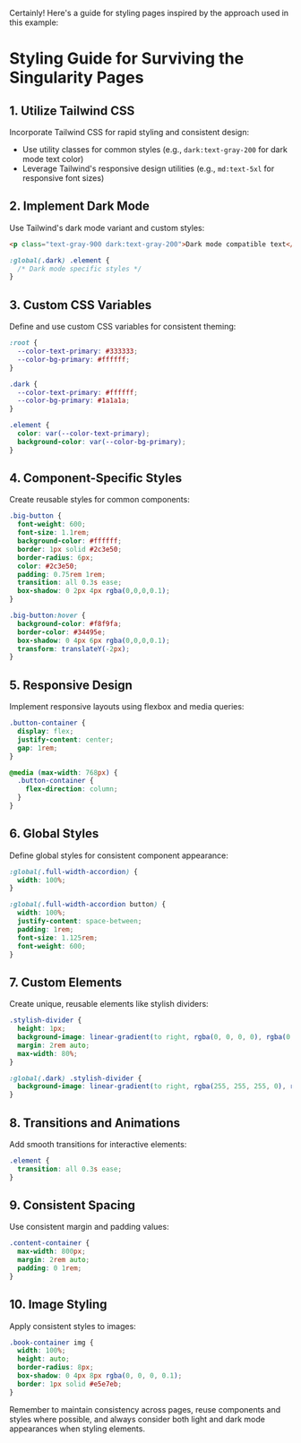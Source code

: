 Certainly! Here's a guide for styling pages inspired by the approach used in this example:

# Styling Guide for Surviving the Singularity Pages

## 1. Utilize Tailwind CSS

Incorporate Tailwind CSS for rapid styling and consistent design:

- Use utility classes for common styles (e.g., `dark:text-gray-200` for dark mode text color)
- Leverage Tailwind's responsive design utilities (e.g., `md:text-5xl` for responsive font sizes)

## 2. Implement Dark Mode

Use Tailwind's dark mode variant and custom styles:

```html
<p class="text-gray-900 dark:text-gray-200">Dark mode compatible text</p>
```

```css
:global(.dark) .element {
  /* Dark mode specific styles */
}
```

## 3. Custom CSS Variables

Define and use custom CSS variables for consistent theming:

```css
:root {
  --color-text-primary: #333333;
  --color-bg-primary: #ffffff;
}

.dark {
  --color-text-primary: #ffffff;
  --color-bg-primary: #1a1a1a;
}

.element {
  color: var(--color-text-primary);
  background-color: var(--color-bg-primary);
}
```

## 4. Component-Specific Styles

Create reusable styles for common components:

```css
.big-button {
  font-weight: 600;
  font-size: 1.1rem;
  background-color: #ffffff;
  border: 1px solid #2c3e50;
  border-radius: 6px;
  color: #2c3e50;
  padding: 0.75rem 1rem;
  transition: all 0.3s ease;
  box-shadow: 0 2px 4px rgba(0,0,0,0.1);
}

.big-button:hover {
  background-color: #f8f9fa;
  border-color: #34495e;
  box-shadow: 0 4px 6px rgba(0,0,0,0.1);
  transform: translateY(-2px);
}
```

## 5. Responsive Design

Implement responsive layouts using flexbox and media queries:

```css
.button-container {
  display: flex;
  justify-content: center;
  gap: 1rem;
}

@media (max-width: 768px) {
  .button-container {
    flex-direction: column;
  }
}
```

## 6. Global Styles

Define global styles for consistent component appearance:

```css
:global(.full-width-accordion) {
  width: 100%;
}

:global(.full-width-accordion button) {
  width: 100%;
  justify-content: space-between;
  padding: 1rem;
  font-size: 1.125rem;
  font-weight: 600;
}
```

## 7. Custom Elements

Create unique, reusable elements like stylish dividers:

```css
.stylish-divider {
  height: 1px;
  background-image: linear-gradient(to right, rgba(0, 0, 0, 0), rgba(0, 0, 0, 0.75), rgba(0, 0, 0, 0));
  margin: 2rem auto;
  max-width: 80%;
}

:global(.dark) .stylish-divider {
  background-image: linear-gradient(to right, rgba(255, 255, 255, 0), rgba(255, 255, 255, 0.75), rgba(255, 255, 255, 0));
}
```

## 8. Transitions and Animations

Add smooth transitions for interactive elements:

```css
.element {
  transition: all 0.3s ease;
}
```

## 9. Consistent Spacing

Use consistent margin and padding values:

```css
.content-container {
  max-width: 800px;
  margin: 2rem auto;
  padding: 0 1rem;
}
```

## 10. Image Styling

Apply consistent styles to images:

```css
.book-container img {
  width: 100%;
  height: auto;
  border-radius: 8px;
  box-shadow: 0 4px 8px rgba(0, 0, 0, 0.1);
  border: 1px solid #e5e7eb;
}
```

Remember to maintain consistency across pages, reuse components and styles where possible, and always consider both light and dark mode appearances when styling elements.